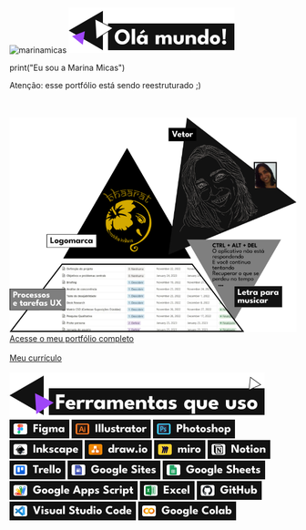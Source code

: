 <img src="https://komarev.com/ghpvc/?username=marinamicas&label=Profile%20views&color=0e75b6&style=flat" alt="marinamicas" />

<img src="imagens/titulos/titulo_olaMundo.png" alt="Olá mundo!">
<p>print("Eu sou a Marina Micas")</p>
<p>Atenção: esse portfólio está sendo reestruturado ;)</p>
<br><br>

<img src="imagens/amostra_portfolio.png" alt="Amostra do portfólio com: logomarca bhaarat sobre cozinha indiana, vetor de uma fotografia de mulher, letra sobre informática para musicar, processos e tarefas UX."> 
<a href="https://marinamicas.github.io/marinamicas/" target="_blank">Acesse o meu portfólio completo</a>
<br><br>
<a href="arquivos/Curriculo_Marina Micas Jardim.pdf" target="_blank">Meu currículo</a>
<br><br>

<img src="imagens/titulos/titulo_ferramentasQueUso.png" alt="Ferramentas">
<a href="https://www.figma.com/" target="_blank"><img src="imagens/logos/logo_figma.png" alt="Logo Figma"></a>
<a href="https://www.adobe.com/br/products/illustrator.html" target="_blank"><img src="imagens/logos/logo_illustrator.png" alt="Logo Adobe Illustrator"></a>
<a href="https://www.adobe.com/br/products/photoshop.html" target="_blank"><img src="imagens/logos/logo_photoshop.png" alt="Logo Adobe Photoshop"></a>
<a href="https://inkscape.org/pt-br/" target="_blank"><img src="imagens/logos/logo_inkscape.png" alt="Logo Inkscape"></a>
<a href="https://www.drawio.com/" target="_blank"><img src="imagens/logos/logo_diagrams.png" alt="Logo Diagrams.net"></a>
<a href="https://miro.com/pt/" target="_blank"><img src="imagens/logos/logo_miro.png" alt="Logo Miro"></a>
<a href="https://www.notion.so/pt-br" target="_blank"><img src="imagens/logos/logo_notion.png" alt="Logo Notion"></a>
<a href="https://trello.com/pt-BR" target="_blank"><img src="imagens/logos/logo_trello.png" alt="Logo Trello"></a>
<a href="https://workspace.google.com/intl/pt-BR/lp/sites/" target="_blank"><img src="imagens/logos/logo_googleSite.png" alt="Logo Google Site"></a>
<a href="https://workspace.google.com/intl/pt-BR/lp/sheets/" target="_blank"><img src="imagens/logos/logo_googleSheets.png" alt="Logo Google Sheets"></a>
<a href="https://www.google.com/script/start/" target="_blank"><img src="imagens/logos/logo_googleAppsScript.png" alt="Logo Google Apps Script"></a>
<a href="https://www.microsoft.com/pt-br/microsoft-365/excel" target="_blank"><img src="imagens/logos/logo_excel.png" alt="Logo Excel"></a>
<a href="https://github.com/" target="_blank"><img src="imagens/logos/logo_gitHub.png" alt="Logo GitHub"></a>
<a href="https://code.visualstudio.com/" target="_blank"><img src="imagens/logos/logo_visualStudioCode.png" alt="Logo Visual Studio Code"></a>
<a href="https://colab.research.google.com/" target="_blank"><img src="imagens/logos/logo_colab.png" alt="Logo Colab"></a>
